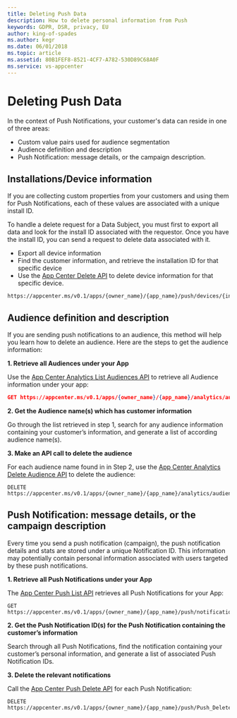 ```yaml
---
title: Deleting Push Data
description: How to delete personal information from Push
keywords: GDPR, DSR, privacy, EU
author: king-of-spades
ms.author: kegr
ms.date: 06/01/2018 
ms.topic: article 
ms.assetid: 80B1FEF8-8521-4CF7-A782-530D89C68A0F
ms.service: vs-appcenter
---
```


# Deleting Push Data

In the context of Push Notifications, your customer's data can reside in one of three areas:

* Custom value pairs used for audience segmentation
* Audience definition and description
* Push Notification: message details, or the campaign description.

## Installations/Device information

If you are collecting custom properties from your customers and using them for Push Notifications, each of these values are associated with a unique install ID.

To handle a delete request for a Data Subject, you must first to export all data and look for the install ID associated with the requestor. Once you have the install ID, you can send a request to delete data associated with it.

* Export all device information
* Find the customer information, and retrieve the installation ID for that specific device
* Use the [App Center Delete API](https://openapi.appcenter.ms/#/push/Push_DeleteInstallId) to delete device information for that specific device.

```
https://appcenter.ms/v0.1/apps/{owner_name}/{app_name}/push/devices/{install_id}
```

## Audience definition and description

If you are sending push notifications to an audience, this method will help you learn how to delete an audience. Here are the steps to get the audience information:

**1. Retrieve all Audiences under your App**

Use the [App Center Analytics List Audiences API](https://openapi.appcenter.ms/#/analytics/Analytics_ListAudiences) to retrieve all Audience information under your app:

 ```json
 GET https://appcenter.ms/v0.1/apps/{owner_name}/{app_name}/analytics/audiences
 ```

**2. Get the Audience name(s) which has customer information**

Go through the list retrieved in step 1, search for any audience information containing your customer’s information, and generate a list of according audience name(s).

**3. Make an API call to delete the audience**

For each audience name found in in Step 2, use the [App Center Analytics Delete Audience API](https://openapi.appcenter.ms/#/analytics/Analytics_DeleteAudience) to delete the audience:

```
DELETE https://appcenter.ms/v0.1/apps/{owner_name}/{app_name}/analytics/audiences/{audience_name}
```

## Push Notification: message details, or the campaign description

Every time you send a push notification (campaign), the push notification details and stats are stored under a unique Notification ID. This information may potentially contain personal information associated with users targeted by these push notifications.

**1. Retrieve all Push Notifications under your App**

The [App Center Push List API](https://openapi.appcenter.ms/#/push/Push_List) retrieves all Push Notifications for your App:

```
GET https://appcenter.ms/v0.1/apps/{owner_name}/{app_name}/push/notifications
```

**2. Get the Push Notification ID(s) for the Push Notification containing the customer’s information**

Search through all Push Notifications, find the notification containing your customer’s personal information, and generate a list of associated Push Notification IDs.

**3. Delete the relevant notifications**

Call the [App Center Push Delete API](https://openapi.appcenter.ms/#/operations/push/Push_Delete) for each Push Notification:
 
```
DELETE https://appcenter.ms/v0.1/apps/{owner_name}/{app_name}/push/Push_Delete
```
